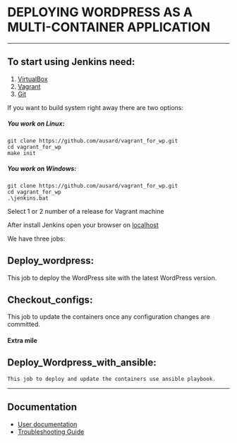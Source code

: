 # DEPLOYING WORDPRESS AS A MULTI-CONTAINER APPLICATION

----
## To start using Jenkins need:
1. [VirtualBox]
2. [Vagrant]
3. [Git]

If you want to build system right away there are two options:
##### You work on Linux:
```
git clone https://github.com/ausard/vagrant_for_wp.git
cd vagrant_for_wp
make init
```

##### You work on Windows:
```
git clone https://github.com/ausard/vagrant_for_wp.git
cd vagrant_for_wp
.\jenkins.bat
```
Select 1 or 2 number of a release for Vagrant machine

After install Jenkins open your browser on [localhost]

We have three jobs:

## Deploy_wordpress:   
  This job to deploy the WordPress site with the latest WordPress version.

## Checkout_configs:  
  This job to update the containers once any configuration changes are committed.

#### Extra mile
## Deploy_Wordpress_with_ansible:  
    This job to deploy and update the containers use ansible playbook.


---
## Documentation

* [User documentation](https://github.com/ausard/vagrant_for_wp/blob/master/docs/Documentation.md)
* [Troubleshooting Guide](https://github.com/ausard/vagrant_for_wp/blob/master/docs/Support.md)


[localhost]: http://localhost:8080/
[VirtualBox]: https://www.virtualbox.org/wiki/Downloads
[Vagrant]: https://www.vagrantup.com/downloads.html
[Git]: https://git-scm.com/downloads
